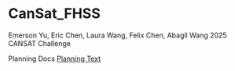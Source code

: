 # CanSat_FHSS

Emerson Yu, Eric Chen, Laura Wang, Felix Chen, Abagil Wang 
2025 CANSAT Challenge

Planning Docs
[Planning Text](https://docs.google.com/document/d/1MWvprdy5hOso3SKzYja1NHJCYJQGyqssOs6syBZcnVY/edit?usp=sharing)